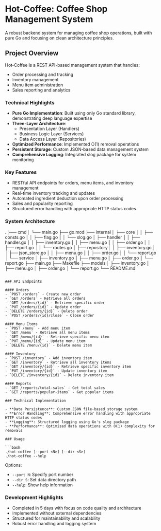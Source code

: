 # Hot-Coffee: Coffee Shop Management System

A robust backend system for managing coffee shop operations, built with pure Go and focusing on clean architecture principles.

## Project Overview

Hot-Coffee is a REST API-based management system that handles:
- Order processing and tracking
- Inventory management
- Menu item administration
- Sales reporting and analytics

### Technical Highlights

- **Pure Go Implementation**: Built using only Go standard library, demonstrating deep language expertise
- **Three-Layer Architecture**:
  - Presentation Layer (Handlers)
  - Business Logic Layer (Services)
  - Data Access Layer (Repositories)
- **Optimized Performance**: Implemented O(1) removal operations
- **Persistent Storage**: Custom JSON-based data management system
- **Comprehensive Logging**: Integrated slog package for system monitoring

### Key Features

- RESTful API endpoints for orders, menu items, and inventory management
- Real-time inventory tracking and updates
- Automated ingredient deduction upon order processing
- Sales and popularity reporting
- Structured error handling with appropriate HTTP status codes

### System Architecture

.
├── cmd
│   └── main.go
├── go.mod
├── internal
│   ├── core
│   │   ├── consts.go
│   │   ├── flag.go
│   │   └── slog.go
│   ├── handler
│   │   ├── handler.go
│   │   ├── inventory.go
│   │   ├── menu.go
│   │   ├── order.go
│   │   ├── report.go
│   │   └── routes.go
│   ├── repository
│   │   ├── inventory.go
│   │   ├── json_store.go
│   │   ├── menu.go
│   │   ├── order.go
│   │   └── report.go
│   └── service
│       ├── inventory.go
│       ├── menu.go
│       ├── order.go
│       └── report.go
├── main.go
├── Makefile
├── models
│   ├── inventory.go
│   ├── menu.go
│   ├── order.go
│   └── report.go
└── README.md
```

### API Endpoints

#### Orders
- `POST /orders` - Create new order
- `GET /orders` - Retrieve all orders
- `GET /orders/{id}` - Retrieve specific order
- `PUT /orders/{id}` - Update order
- `DELETE /orders/{id}` - Delete order
- `POST /orders/{id}/close` - Close order

#### Menu Items
- `POST /menu` - Add menu item
- `GET /menu` - Retrieve all menu items
- `GET /menu/{id}` - Retrieve specific menu item
- `PUT /menu/{id}` - Update menu item
- `DELETE /menu/{id}` - Delete menu item

#### Inventory
- `POST /inventory` - Add inventory item
- `GET /inventory` - Retrieve all inventory items
- `GET /inventory/{id}` - Retrieve specific inventory item
- `PUT /inventory/{id}` - Update inventory item
- `DELETE /inventory/{id}` - Delete inventory item

#### Reports
- `GET /reports/total-sales` - Get total sales
- `GET /reports/popular-items` - Get popular items

### Technical Implementation

- **Data Persistence**: Custom JSON file-based storage system
- **Error Handling**: Comprehensive error handling with appropriate HTTP status codes
- **Logging**: Structured logging using Go's slog package
- **Performance**: Optimized data operations with O(1) complexity for removals

### Usage

```bash
./hot-coffee [--port <N>] [--dir <S>]
./hot-coffee --help
```

Options:
- `--port N`: Specify port number
- `--dir S`: Set data directory path
- `--help`: Show help information

### Development Highlights

- Completed in 5 days with focus on code quality and architecture
- Implemented without external dependencies
- Structured for maintainability and scalability
- Robust error handling and logging system